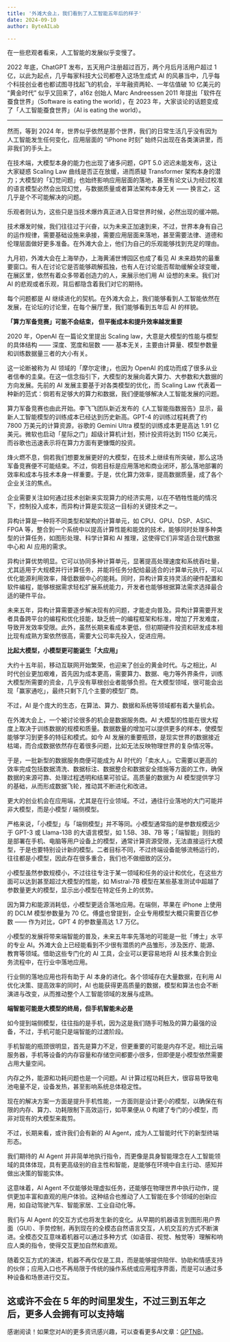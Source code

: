 ```yaml
---
title: '外滩大会上，我们看到了人工智能五年后的样子'
date: 2024-09-10
author: ByteAILab

---
```


在一些悲观者看来，人工智能的发展似乎变慢了。

2022 年底，ChatGPT  发布，五天用户注册超过百万，两个月后月活用户超过 1 亿，以此为起点，几乎每家科技大公司都卷入这场生成式 AI 的风暴当中，几乎每个科技创业者也都试图寻找起飞的机会，半年融资两轮、一年估值破 10 亿美元的 “黄金时代” 似乎又回来了，a16z 创始人 Marc Andreessen 2011 年提出「软件在蚕食世界」（Software is eating the world），在 2023 年，大家谈论的话题变成了「人工智能蚕食世界」（AI is eating the world）。

---


然而，等到 2024 年，世界似乎依然是那个世界，我们的日常生活几乎没有因为人工智能发生任何变化，应用层面的 “iPhone 时刻” 始终只出现在各类演讲里，而非我们的手头上。

在技术端，大模型本身的能力也出现了诸多问题，GPT 5.0 迟迟未能发布，这让大家疑惑 Scaling Law 曲线是否正在放缓，进而质疑 Transformer 架构本身的潜力；大模型的「幻觉问题」也始终影响应用层面的落地，甚至有论文认为经过校准的语言模型必然会出现幻觉，与数据质量或者算法架构本身无关 —— 换言之，这几乎是个不可能解决的问题。

乐观者则认为，这些只是当技术爆炸真正进入日常世界时候，必然出现的缓冲期。

技术爆发时候，我们往往过于兴奋，以为未来正加速到来，不过，世界本身有自己的运作规律，需要基础设施来承接，需要应用层面来落地，甚至需要法律、道德和伦理层面做好更多准备。在外滩大会上，他们为自己的乐观能够找到充足的理由。

九月初，外滩大会在上海举办，上海黄浦世博园区也成了看见 AI 未来趋势的最重要窗口。有人在讨论它是否能够疏解孤独，也有人在讨论能否帮助缓解全球变暖，在展区里，依然有着众多带着创造力的人，来展示他们用 AI 设想的未来。我们对 AI 的悲观或者乐观，背后都隐含着我们对它的期待。

每个问题都是 AI 继续进化的契机。在外滩大会上，我们能够看到人工智能依然在发展，在论坛的讨论里，在每个展厅里，我们能够看到五年后 AI 的样貌。

**「算力军备竞赛」可能不会结束， 但平衡成本和提升效率越发重要**

2020 年，OpenAI 在一篇论文里提出 Scaling law，大意是大模型的性能与模型的具体结构 —— 深度、宽度和层数 —— 基本无关，主要由计算量、模型参数量和训练数据量三者的大小有关。

这一论断被称为 AI 领域的「摩尔定律」，也因为 OpenAI 的成功而成了很多从业者信奉的圭臬。在这一信念指引下，大模型的发展向着大算力、大参数和大数据的方向发展。先前的 AI 发展主要基于对各类模型的优化，而 Scaling Law 代表着一种新的范式：倘若有足够大的算力和数据，我们便能够解决人工智能发展的问题。

算力军备竞赛也由此开始。李飞飞团队新近发布的《人工智能指数报告》显示，最新人工智能模型的训练成本已经达到历史新高。GPT-4 的训练过程耗费了约 7800 万美元的计算资源，谷歌的 Gemini Ultra 模型的训练成本更是高达 1.91 亿美元。微软也启动「星际之门」超级计算机计划，预计投资将达到 1150 亿美元，而谷歌也迅速表示将在算力方面有更慷慨的投资。

烽火燃不息，倘若我们想要发展更好的大模型，在技术上继续有所突破，那么这场军备竞赛便不可能结束。不过，倘若目标是应用落地和商业闭环，那么落地部署的效率和成本与技术本身一样重要。于是，优化算力效率，提高数据质量，成了各个企业关注的焦点。

企业需要关注如何通过技术创新来实现算力的经济实用，以在不牺牲性能的情况下，控制投入成本，而异构计算是实现这一目标的关键技术之一。

异构计算是一种将不同类型和架构的计算单元，如 CPU、GPU、DSP、ASIC、FPGA 等，整合到一个系统中以提高计算性能和能效的技术，能够同时处理多种类型的计算任务，如图形处理、科学计算和 AI 推理，这使得它们非常适合现代数据中心和 AI 应用的需求。

异构计算优势明显。它可以协同多种计算单元，显著提高处理速度和系统吞吐量，尤其适用于大规模并行计算任务，并能将任务分配给最适合的计算单元执行，可以优化能源利用效率，降低数据中心的能耗。同时，异构计算支持灵活的硬件配置和软件编程，能够根据需求轻松扩展系统能力，开发者也能够根据算法需求选择最合适的硬件平台。

未来五年，异构计算需要逐步解决现有的问题，才能走向普及。异构计算需要开发者具备跨平台的编程和优化技能，缺乏统一的编程框架和标准，增加了开发难度，导致开发效率受限。此外，虽然长期来看成本更低，但初期硬件投资和研发成本相比现有成熟方案依然很高，需要大公司率先投入，促进应用。

**比起大模型，小模型更可能诞生「大应用」**

大约十五年前，移动互联网开始繁荣，也迎来了创业的黄金时代。与之相比，AI 时代创业更加艰难，首先因为成本更高，需要算力、数据、电力等外界条件，训练大模型所需要的资金，几乎没有草根创业者能够负担。在大模型领域，很可能会出现「赢家通吃」，最终只剩下几个主要的模型厂商。

不过，AI 是个庞大的生态，在算法、算力、数据和系统等领域都有着大量机会。

在外滩大会上，一个被讨论很多的机会是数据服务商。AI 大模型的性能在很大程度上取决于训练数据的规模和质量。数据数量的增加可以提供更多的样本，使模型能够学习到更多的特征和模式。如今 AI 发展的重要瓶颈，是现实世界的数据接近枯竭，而合成数据依然存在着很多问题，比如无法反映物理世界的复杂情况等。

于是，一批新型的数据服务商便可能成为 AI 时代的「卖水人」。它需要以更高的效率完成包括数据清洗、数据标注、数据整合和数据安全措施等方面的工作，确保数据的来源可靠、处理过程透明和结果可验证。高质量的数据为 AI 模型提供学习的基础，从而形成数据飞轮，推动其不断进化和改进。

更大的创业机会在应用端，尤其是在行业领域。不过，通往行业落地的大门可能并非大模型，而是小模型 / 端侧模型。

严格来说，「小模型」与「端侧模型」并不等同。小模型通常指的是参数规模远少于 GPT-3 或 Llama-13B 的大语言模型，如 1.5B、3B、7B 等；「端智能」则指的是部署在手机、电脑等用户设备上的模型，通常计算资源受限，无法直接运行大模型，于是也要特别设计新的模型。二者目标不同，不过终端设备能够流畅运行的，往往都是小模型，因此存在很多重合，我们也不做细致的区分。

小模型虽然参数规模小，不过往往专注于某一领域和任务的设计和优化，在这些方面可以达到甚至超过大模型的性能，如 Mistral-7B 模型在某些基准测试中超越了参数量更大的模型，显示出小模型在特定任务上的优势。

因为算力和能源消耗低，小模型更适合落地应用。在端侧，苹果在 iPhone 上使用的 DCLM 模型参数量为 70 亿。傅盛也曾提到，企业专用模型大概只需要百亿参数 —— 作为对比，GPT 4 的参数量高达 1.7 万亿。

小模型的发展将带来端智能的普及，未来五年率先落地的可能是一批「博士」水平的专业 AI。外滩大会上已经能看到不少很有潜质的产品雏形，涉及医疗、能源、教育等领域。借助这些专门化的 AI 工具，企业可以更容易地将 AI 技术集合到业务流程中，在行业中落地应用。

行业侧的落地应用也将有助于 AI 本身的进化。各个领域存在大量数据，在利用 AI 优化决策、提高效率的同时，AI 也能获得更高质量的数据，模型和算法也会不断演进与改变，从而推动整个人工智能领域的发展与成熟。

**端智能可能是大模型的终局，但手机智能未必是**

如今提到端侧模型，往往指的是手机，因为这是我们随手可触及的算力最强的设备，不过，手机可能只是端智能的过渡阶段。

手机智能的瓶颈很明显，首先是算力不足，但更重要的可能是内存不足。相比云端服务器，手机等设备的内存容量和存储空间都要小很多，但即便是小模型依然需要占用大量空间。

内存之外，能源和功耗问题也是一个问题。AI 计算过程功耗巨大，很容易导致电池电量不足，设备发热，甚至影响系统总体稳定性。

现在的解决方案一方面是提升手机性能，一方面则是设计更小的模型，以确保在有限的内存、算力、功耗限制下高效运行，如苹果便从 0 构建了专门的小模型，而非对现有的大模型来裁剪。

不过，长期来看，或许我们会有新的 AI Agent，成为人工智能时代下的新型终端形态。

我们期待的 AI Agent 并非简单地执行指令，而更像是具身智能理念在人工智能领域的具体体现，具有更高级别的自主性和智能，是能够在环境中自主行动、感知并做出决策的智能实体。

这意味着，AI Agent 不仅能够处理虚拟任务，还能够在物理世界中执行动作，提供更加丰富和直观的用户体验。这种结合也推动了人工智能在多个领域的创新应用，如自动驾驶汽车、智能家居、工业自动化等。

我们与 AI Agent 的交互方式也将发生新的变化。从早期的机器语言到图形用户界面（GUI）、手势控制，再到现在的全模态自然语言交互，人机交互的方式不断演进。全模态交互意味着机器可以通过多种方式（如语音、视觉、触觉等）理解和响应人类的指令，使得交互更加自然和直观。

随着交互方式的演进，机器不再仅仅是工具，而是能够提供陪伴、协助和情感支持的伙伴；应用入口也不再局限于传统的操作系统或应用程序界面，而是可以通过多种设备和场景进行交互。

这或许不会在 5 年的时间里发生，不过三到五年之后，更多人会拥有可以支持端
---
感谢阅读！如果您对AI的更多资讯感兴趣，可以查看更多AI文章：[GPTNB](https://gptnb.com)。